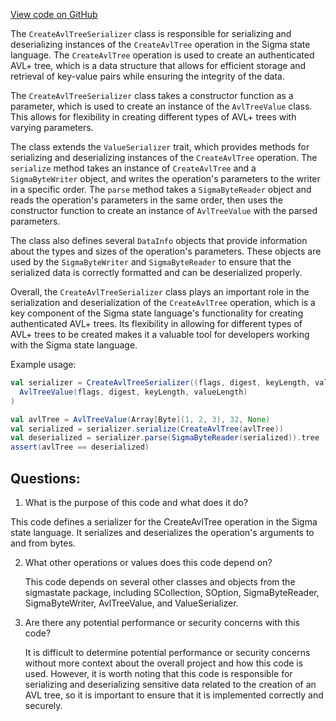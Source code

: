 [View code on GitHub](sigmastate-interpreterhttps://github.com/ScorexFoundation/sigmastate-interpreter/interpreter/shared/src/main/scala/sigmastate/serialization/CreateAvlTreeSerializer.scala)

The `CreateAvlTreeSerializer` class is responsible for serializing and deserializing instances of the `CreateAvlTree` operation in the Sigma state language. The `CreateAvlTree` operation is used to create an authenticated AVL+ tree, which is a data structure that allows for efficient storage and retrieval of key-value pairs while ensuring the integrity of the data. 

The `CreateAvlTreeSerializer` class takes a constructor function as a parameter, which is used to create an instance of the `AvlTreeValue` class. This allows for flexibility in creating different types of AVL+ trees with varying parameters. 

The class extends the `ValueSerializer` trait, which provides methods for serializing and deserializing instances of the `CreateAvlTree` operation. The `serialize` method takes an instance of `CreateAvlTree` and a `SigmaByteWriter` object, and writes the operation's parameters to the writer in a specific order. The `parse` method takes a `SigmaByteReader` object and reads the operation's parameters in the same order, then uses the constructor function to create an instance of `AvlTreeValue` with the parsed parameters. 

The class also defines several `DataInfo` objects that provide information about the types and sizes of the operation's parameters. These objects are used by the `SigmaByteWriter` and `SigmaByteReader` to ensure that the serialized data is correctly formatted and can be deserialized properly. 

Overall, the `CreateAvlTreeSerializer` class plays an important role in the serialization and deserialization of the `CreateAvlTree` operation, which is a key component of the Sigma state language's functionality for creating authenticated AVL+ trees. Its flexibility in allowing for different types of AVL+ trees to be created makes it a valuable tool for developers working with the Sigma state language. 

Example usage:

```scala
val serializer = CreateAvlTreeSerializer((flags, digest, keyLength, valueLength) =>
  AvlTreeValue(flags, digest, keyLength, valueLength)
)

val avlTree = AvlTreeValue(Array[Byte](1, 2, 3), 32, None)
val serialized = serializer.serialize(CreateAvlTree(avlTree))
val deserialized = serializer.parse(SigmaByteReader(serialized)).tree
assert(avlTree == deserialized)
```
## Questions: 
 1. What is the purpose of this code and what does it do?
   
   This code defines a serializer for the CreateAvlTree operation in the Sigma state language. It serializes and deserializes the operation's arguments to and from bytes.

2. What other operations or values does this code depend on?
   
   This code depends on several other classes and objects from the sigmastate package, including SCollection, SOption, SigmaByteReader, SigmaByteWriter, AvlTreeValue, and ValueSerializer.

3. Are there any potential performance or security concerns with this code?
   
   It is difficult to determine potential performance or security concerns without more context about the overall project and how this code is used. However, it is worth noting that this code is responsible for serializing and deserializing sensitive data related to the creation of an AVL tree, so it is important to ensure that it is implemented correctly and securely.